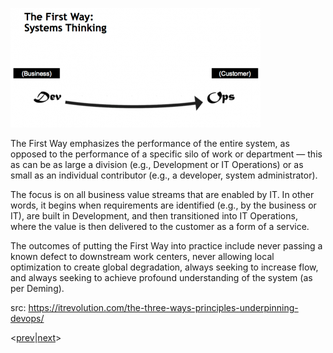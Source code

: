 ![1st-way](../../images/1st-way.png)

The First Way emphasizes the performance of the entire system, as opposed to the performance of a specific silo of work or department — this as can be as large a division (e.g., Development or IT Operations) or as small as an individual contributor (e.g., a developer, system administrator).

The focus is on all business value streams that are enabled by IT. In other words, it begins when requirements are identified (e.g., by the business or IT), are built in Development, and then transitioned into IT Operations, where the value is then delivered to the customer as a form of a service.

The outcomes of putting the First Way into practice include never passing a known defect to downstream work centers, never allowing local optimization to create global degradation, always seeking to increase flow, and always seeking to achieve profound understanding of the system (as per Deming).

src:  https://itrevolution.com/the-three-ways-principles-underpinning-devops/

<[prev](3rd-way.md)|[next](2nd-way.md)>
